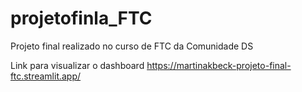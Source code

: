 # projetofinla_FTC
Projeto final realizado no curso de FTC da Comunidade DS

Link para visualizar o dashboard https://martinakbeck-projeto-final-ftc.streamlit.app/
